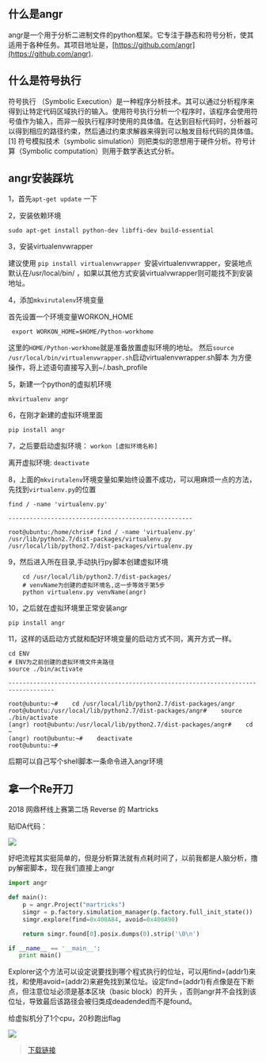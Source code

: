 
## 什么是angr

angr是一个用于分析二进制文件的python框架。它专注于静态和符号分析，使其适用于各种任务。其项目地址是，[https://github.com/angr](https://github.com/angr).

## 什么是符号执行

符号执行 （Symbolic Execution）是一种程序分析技术。其可以通过分析程序来得到让特定代码区域执行的输入。使用符号执行分析一个程序时，该程序会使用符号值作为输入，而非一般执行程序时使用的具体值。在达到目标代码时，分析器可以得到相应的路径约束，然后通过约束求解器来得到可以触发目标代码的具体值。[1]
符号模拟技术（symbolic simulation）则把类似的思想用于硬件分析。符号计算（Symbolic computation）则用于数学表达式分析。

## angr安装踩坑

1，首先`apt-get update` 一下

2，安装依赖环境

	sudo apt-get install python-dev libffi-dev build-essential

3，安装virtualenvwrapper

建议使用 `pip install virtualenvwrapper `安装virtualenvwrapper，安装地点默认在/usr/local/bin/ ，如果以其他方式安装virtualvwrapper则可能找不到安装地址。

4，添加`mkvirutalenv`环境变量

首先设置一个环境变量WORKON_HOME

` export WORKON_HOME=$HOME/Python-workhome`

这里的`HOME/Python-workhome`就是准备放置虚拟环境的地址。 
然后`source /usr/local/bin/virtualenvwrapper.sh`启动virtualenvwrapper.sh脚本 
为方便操作，将上述语句直接写入到~/.bash_profile


5，新建一个python的虚拟机环境

	mkvirtualenv angr

6，在刚才新建的虚拟环境里面

	pip install angr

7，之后要启动虚拟环境： `workon [虚拟环境名称]`

   离开虚拟环境: `deactivate`

8，上面的`mkvirutalenv`环境变量如果始终设置不成功，可以用麻烦一点的方法，先找到`virtualenv.py`的位置

```shell
find / -name 'virtualenv.py'

----------------------------------------------------

root@ubuntu:/home/chris# find / -name 'virtualenv.py'
/usr/lib/python2.7/dist-packages/virtualenv.py
/usr/local/lib/python2.7/dist-packages/virtualenv.py
```

9，然后进入所在目录,手动执行py脚本创建虚拟环境
    
```shell
    cd /usr/local/lib/python2.7/dist-packages/
	# venvName为创建的虚拟环境名,这一步等效于第5步
	python virtualenv.py venvName(angr)
```

10，之后就在虚拟环境里正常安装angr

	pip install angr

11，这样的话启动方式就和配好环境变量的启动方式不同，离开方式一样。

```shell
cd ENV
# ENV为之前创建的虚拟环境文件夹路径
source ./bin/activate

-----------------------------------------------------------------------------------

root@ubuntu:~#    cd /usr/local/lib/python2.7/dist-packages/angr
root@ubuntu:/usr/local/lib/python2.7/dist-packages/angr#    source ./bin/activate
(angr) root@ubuntu:/usr/local/lib/python2.7/dist-packages/angr#    cd ~
(angr) root@ubuntu:~#    deactivate
root@ubuntu:~#  
```
后期可以自己写个shell脚本一条命令进入angr环境


## 拿一个Re开刀

2018 网鼎杯线上赛第二场 Reverse 的 Martricks

贴IDA代码：

![](https://raw.githubusercontent.com/yxshyj/yxshyj.github.io/master/img/pic/angr/1.jpg)

好吧流程其实挺简单的，但是分析算法就有点耗时间了，以前我都是人脑分析，撸py解密脚本，现在我们直接上angr

```python
import angr

def main():
    p = angr.Project("martricks")
    simgr = p.factory.simulation_manager(p.factory.full_init_state())
    simgr.explore(find=0x400A84, avoid=0x400A90)

    return simgr.found[0].posix.dumps(0).strip('\0\n')

if __name__ == '__main__':
   print main()
```

Explorer这个方法可以设定说要找到哪个程式执行的位址，可以用find=(addr1)来找，和使用avoid=(addr2)来避免找到某位址。设定find=(addr1)有点像是在下断点，但注意位址必须是基本区块（basic block）的开头 ，否则angr并不会找到该位址，导致最后该路径会被归类成deadended而不是found。

给虚拟机分了1个cpu，20秒跑出flag

![](https://raw.githubusercontent.com/yxshyj/yxshyj.github.io/master/img/pic/angr/2.jpg)

>[下载链接](https://github.com/yxshyj/project/tree/master/reverse/angr)
















